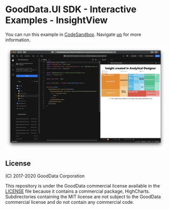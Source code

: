 # GoodData.UI SDK - Interactive Examples - InsightView

You can run this example in [CodeSandbox](https://codesandbox.io/s/github/gooddata/gooddata-ui-examples/tree/master/example-insightview?file=/src/App/index.js). Navigate [up](..) for more information.

![InsightView](/assets/example-insightview.png)

## License

(C) 2017-2020 GoodData Corporation

This repository is under the GoodData commercial license available in the [LICENSE](LICENSE) file because it contains a commercial package, HighCharts. Subdirectories containing the MIT license are not subject to the GoodData commercial license and do not contain any commercial code.
